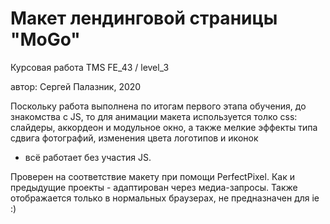 ﻿# Макет лендинговой страницы "MoGo"

Курсовая работа TMS FE_43 / level_3

автор: Сергей Палазник, 2020

Поскольку работа выполнена по итогам первого этапа обучения, до знакомства с JS, 
то для анимации макета используется толко css: слайдеры, аккордеон и модульное окно, 
а также мелкие эффекты типа сдвига фотографий, изменения цвета логотипов и иконок
- всё работает без участия JS. 

Проверен на соответствие макету при помощи PerfectPixel. 
Как и предыдущие проекты - адаптирован через медиа-запросы.
Также отображается только в нормальных браузерах, не предназначен для ie :)